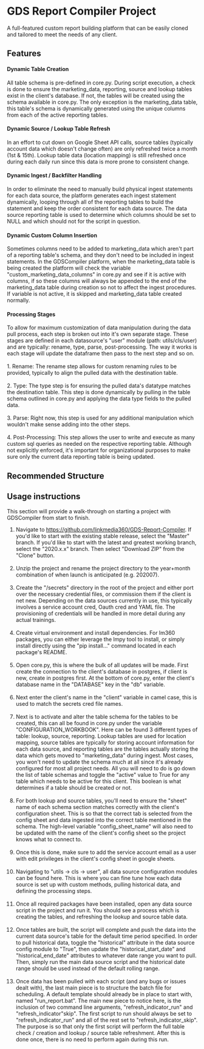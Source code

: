 # GDS Report Compiler Project
A full-featured custom report building platform that can be easily cloned and tailored to meet the needs of any client.

## Features
#### Dynamic Table Creation
All table schema is pre-defined in core.py. During script execution, a check is done to ensure the marketing_data, reporting, source and lookup tables exist in the client's database. If not, the tables will be created using the schema available in core.py.
The only exception is the marketing_data table, this table's schema is dynamically generated using the unique columns from each of the active reporting tables.

#### Dynamic Source / Lookup Table Refresh
In an effort to cut down on Google Sheet API calls, source tables (typically account data which doesn't change often) are only refreshed
twice a month (1st & 15th). Lookup table data (location mapping) is still refreshed once during each daily run since this data is more prone to consistent change. 

#### Dynamic Ingest / Backfilter Handling
In order to eliminate the need to manually build physical ingest statements for each data source, the platform generates each ingest statement dynamically, looping 
through all of the reporting tables to build the statement and keep the order consistent for each data source. The data source reporting 
table is used to determine which columns should be set to NULL and which should not for the script in question.

#### Dynamic Custom Column Insertion
Sometimes columns need to be added to marketing_data which aren't part of a reporting table's schema, and they don't need to be included in ingest statements. In the GDSCompiler platform, when the marketing_data table is being created the platform will check the variable "custom_marketing_data_columns" in core.py and see if it is active with columns, if so these columns will always be appended to the end of the marketing_data table during creation so not to affect the ingest procedures. If variable is not active, it is skipped and marketing_data table created normally.

#### Processing Stages
To allow for maximum customization of data manipulation during the data pull process, each step is broken out into it's own separate stage. These stages are defined in each datasource's "user" module (path: utils/cls/user) and are typically: rename, type, parse, post-processing. The way it works is each stage will update the dataframe then pass to the next step and so on.<br><br>
	1. Rename: The rename step allows for custom renaming rules to be provided,  typically to align the pulled data with the destination table.<br><br>
	2. Type: The type step is for ensuring the pulled data's datatype matches the destination table. This step is done dynamically by pulling in the table schema outlined in core.py and applying the data type fields to the pulled data.<br><br>
	3. Parse: Right now, this step is used for any additional manipulation which wouldn't make sense adding into the other steps.<br><br>
	4. Post-Processing: This step allows the user to write and execute as many custom sql queries as needed on the respective reporting table. Although not explicitly enforced, it's important for organizational purposes to make sure only the current data reporting table is being updated.

## Recommended Structure

## Usage instructions
This section will provide a walk-through on starting a project with GDSCompiler from start to finish.
1. Navigate to https://github.com/linkmedia360/GDS-Report-Compiler. If you'd like to start with the existing stable release, select the "Master" branch. If you'd like to start with the latest and greatest working branch, select the "2020.x.x" branch. Then select "Download ZIP" from the "Clone" button.
<br><br>
2. Unzip the project and rename the project directory to the year+month combination of when launch is anticipated (e.g. 202007).
<br><br>
3. Create the "/secrets" directory in the root of the project and either port over the necessary credential files, or commission them if the client is net new. Depending on the data sources currently in use, this typically involves a service account cred, Oauth cred and YAML file. The provisioning of credentials will be handled in more detail during any actual trainings.
<br><br>
4. Create virtual environment and install dependencies. For lm360 packages, you can either leverage the lmpy tool to install, or simply install directly using the "pip install…" command located in each package's README.
<br><br>
5. Open core.py, this is where the bulk of all updates will be made. First create the connection to the client's database in postgres, if client is new, create in postgres first. At the bottom of core.py, enter the client's database name in the "DATABASE" key in the "db" variable.
<br><br>
6. Next enter the client's name in the "client" variable in camel case, this is used to match the secrets cred file names.
<br><br>
7. Next is to activate and alter the table schema for the tables to be created, this can all be found in core.py under the variable "CONFIGURATION_WORKBOOK". Here can be found 3 different types of table: lookup, source, reporting. Lookup tables are used for location mapping, source tables are typically for storing account information for each data source, and reporting tables are the tables actually storing the data which gets moved to "marketing_data" during ingest.
	Most cases, you won't need to update the schema much at all since it's already configured for most all project needs. All you will need to do is go down the list of table schemas and toggle the "active" value to True for any table which needs to be active for this client. This boolean is what determines if a table should be created or not.
<br><br>
8. For both lookup and source tables, you'll need to ensure the "sheet" name of each schema section matches correctly with the client's configuration sheet. This is so that the correct tab is selected from the config sheet and data ingested into the correct table mentioned in the schema. The high-level variable "config_sheet_name" will also need to be updated with the name of the client's config sheet so the project knows what to connect to.
<br><br>
9. Once this is done, make sure to add the service account email as a user with edit privileges in the client's config sheet in google sheets.
<br><br>
10. Navigating to "utils -> cls -> user", all data source configuration modules can be found here. This is where you can fine tune how each data source is set up with custom methods, pulling historical data, and defining the processing steps.
<br><br>
11. Once all required packages have been installed, open any data source script in the project and run it. You should see a process which is creating the tables, and refreshing the lookup and source table data.
<br><br>
12. Once tables are built, the script will complete and push the data into the current data source's table for the default time period specified. In order to pull historical data, toggle the "historical" attribute in the data source config module to "True", then update the "historical_start_date" and "historical_end_date" attributes to whatever date range you want to pull. Then, simply run the main data source script and the historical date range should be used instead of the default rolling range.
<br><br>
13. Once data has been pulled with each script (and any bugs or issues dealt with), the last main piece is to structure the batch file for scheduling. A default template should already be in place to start with, named "run_report.bat". The main new piece to notice here, is the inclusion of two command line arguments, "refresh_indicator_run" and "refresh_indicator"skip". The first script to run should always be set to "refresh_indicator_run" and all of the rest set to "refresh_indicator_skip". The purpose is so that only the first script will perform the full table check / creation and lookup / source table refreshment. After this is done once, there is no need to perform again during this run.

